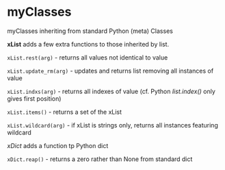 # myClasses
myClasses inheriting from standard Python (meta) Classes


**xList** adds a few extra functions to those inherited by list. 

`xList.rest(arg)` - returns all values not identical to value

`xList.update_rm(arg)` - updates and returns list removing all instances of value

`xList.indxs(arg)` - returns all indexes of value (cf. Python *list.index()* only gives first position)

`xList.items()` - returns a set of the xList

`xList.wildcard(arg)` - if xList is strings only, returns all instances featuring wildcard 


*xDict* adds a function tp Python dict

`xDict.reap()` - returns a zero rather than None from standard dict
